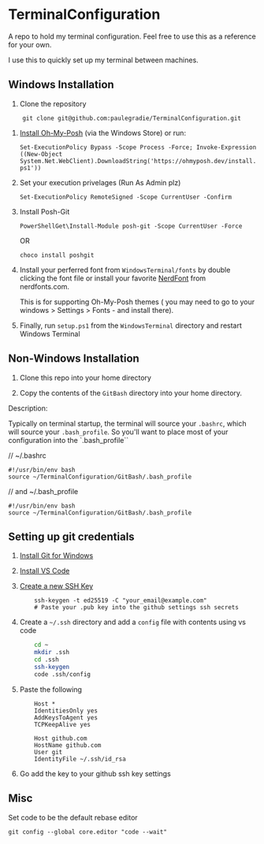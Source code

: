 # TerminalConfiguration

A repo to hold my terminal configuration. Feel free to use this as a reference for your own.

I use this to quickly set up my terminal between machines.

## Windows Installation

1. Clone the repository

```
    git clone git@github.com:paulegradie/TerminalConfiguration.git
```

1. [Install Oh-My-Posh](https://ohmyposh.dev/docs/installation/windows) (via the Windows Store) or run:


    `Set-ExecutionPolicy Bypass -Scope Process -Force; Invoke-Expression ((New-Object System.Net.WebClient).DownloadString('https://ohmyposh.dev/install.ps1'))`


1. Set your execution privelages (Run As Admin plz)

    `Set-ExecutionPolicy RemoteSigned -Scope CurrentUser -Confirm`

1. Install Posh-Git

    `PowerShellGet\Install-Module posh-git -Scope CurrentUser -Force`

    OR

    `choco install poshgit`

1. Install your perferred font from `WindowsTerminal/fonts` by double clicking the font file or install your favorite [NerdFont](https://www.nerdfonts.com/font-downloads) from nerdfonts.com.

    This is for supporting Oh-My-Posh themes ( you may need to go to your windows > Settings > Fonts - and install there).

1. Finally, run `setup.ps1` from the `WindowsTerminal` directory and restart Windows Terminal


## Non-Windows Installation

1. Clone this repo into your home directory

2. Copy the contents of the `GitBash` directory into your home directory.

Description:

Typically on terminal startup, the terminal will source your `.bashrc`, which will source your `.bash_profile`. So you'll want to place most of your configuration into the `.bash_profile``


// ~/.bashrc

    #!/usr/bin/env bash
    source ~/TerminalConfiguration/GitBash/.bash_profile

// and ~/.bash_profile

    #!/usr/bin/env bash
    source ~/TerminalConfiguration/GitBash/.bash_profile


## Setting up git credentials


1. [Install Git for Windows](https://gitforwindows.org/)

1. [Install VS Code](https://code.visualstudio.com/docs/?dv=win)

1. [Create a new SSH Key](https://docs.github.com/en/authentication/connecting-to-github-with-ssh/generating-a-new-ssh-key-and-adding-it-to-the-ssh-agent)

    ```
        ssh-keygen -t ed25519 -C "your_email@example.com"
        # Paste your .pub key into the github settings ssh secrets
    ```
1. Create a `~/.ssh` directory and add a `config` file with contents using vs code

    ```bash
        cd ~
        mkdir .ssh
        cd .ssh
        ssh-keygen
        code .ssh/config
    ```

1. Paste the following
    ```
        Host *
        IdentitiesOnly yes
        AddKeysToAgent yes
        TCPKeepAlive yes

        Host github.com
        HostName github.com
        User git
        IdentityFile ~/.ssh/id_rsa
    ```
1. Go add the key to your github ssh key settings

## Misc

Set code to be the default rebase editor

```git config --global core.editor "code --wait"```
